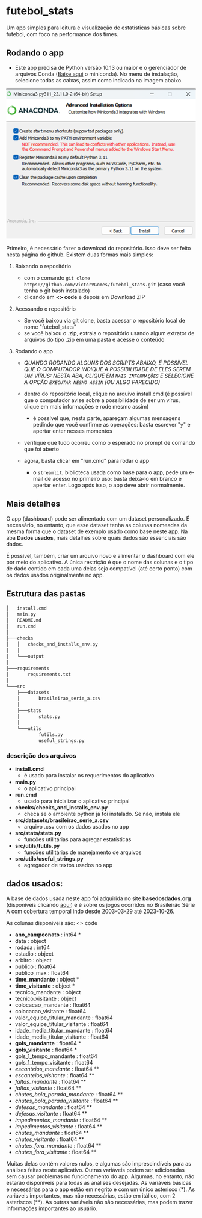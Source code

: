 # futebol_stats
Um app simples para leitura e visualização de estatísticas básicas sobre futebol, com foco na performance dos times.

## Rodando o app

* Este app precisa de Python versão 10.13 ou maior e o gerenciador de arquivos Conda ([Baixe aqui](https://repo.anaconda.com/miniconda/Miniconda3-latest-Windows-x86_64.exe) o miniconda). No menu de instalação, selecione todas as caixas, assim como indicado na imagem abaixo.

![Exemplo - miniconda](images/miniconda_example.png)

Primeiro, é necessário fazer o download do repositório. Isso deve ser feito nesta página do github. Existem duas formas mais simples:

1. Baixando o repositório
    - com o comando `git clone https://github.com/VictorVGomes/futebol_stats.git` (caso você tenha o git bash instalado)
    - clicando em **<> code** e depois em Download ZIP

2. Acessando o repositório
    - Se você baixou via git clone, basta acessar o repositório local de nome "futebol_stats"
    - se você baixou o .zip, extraia o repositório usando algum extrator de arquivos do tipo .zip em uma pasta e acesse o conteúdo

3. Rodando o app
    - *QUANDO RODANDO ALGUNS DOS SCRIPTS ABAIXO, É POSSÍVEL QUE O COMPUTADOR INDIQUE A POSSIBILIDADE DE ELES SEREM UM VÍRUS: NESTA ABA, CLIQUE EM `MAIS INFORMAÇÕES` E SELECIONE A OPÇÃO `EXECUTAR MESMO ASSIM` (OU ALGO PARECIDO)*
    - dentro do repositório local, clique no arquivo install.cmd (é possível que o computador avise sobre a possibilidade de ser um vírus, clique em mais informações e rode mesmo assim)
        - é possível que, nesta parte, apareçam algumas mensagens pedindo que você confirme as operações: basta escrever "y" e apertar enter nesses momentos

    - verifique que tudo ocorreu como o esperado no prompt de comando que foi aberto
    - agora, basta clicar em "run.cmd" para rodar o app
        - o ```streamlit```, biblioteca usada como base para o app, pede um e-mail de acesso no primeiro uso: basta deixá-lo em branco e apertar enter. Logo após isso, o app deve abrir normalmente. 

## Mais detalhes

O app (dashboard) pode ser alimentado com um dataset personalizado. É necessário, no entanto, que esse dataset tenha as colunas nomeadas da mesma forma que o dataset de exemplo usado como base neste app. Na aba **Dados usados**, mais detalhes sobre quais dados são essenciais são dados.

É possível, também, criar um arquivo novo e alimentar o dashboard com ele por meio do aplicativo. A única restrição é que o nome das colunas e o tipo de dado contido em cada uma delas seja compatível (até certo ponto) com os dados usados originalmente no app.

## Estrutura das pastas

```
│   install.cmd
│   main.py
│   README.md
│   run.cmd
│
├───checks
│   │   checks_and_installs_env.py
│   │
│   └───output
│
├───requirements
│       requirements.txt
│
└───src
    ├───datasets
    │       brasileirao_serie_a.csv
    │
    ├───stats
    │       stats.py
    │
    └───utils
            futils.py
            useful_strings.py
```

### descrição dos arquivos

- **install.cmd**
    - é usado para instalar os requerimentos do aplicativo
- **main.py**
    - o aplicativo principal
- **run.cmd**
    - usado para inicializar o aplicativo principal
- **checks/checks_and_installs_env.py**
    - checa se o ambiente python já foi instalado. Se não, instala ele
- **src/datasets/brasileirao_serie_a.csv**
    - arquivo .csv com os dados usados no app
- **src/stats/stats.py**
    - funções utilitárias para agregar estatísticas
- **src/utils/futils.py**
    - funções utilitárias de manejamento de arquivos
- **src/utils/useful_strings.py**
    - agregador de textos usados no app

## dados usados:

A base de dados usada neste app foi adquirida no site **basedosdados.org** (disponíveis clicando [aqui](https://basedosdados.org/dataset/c861330e-bca2-474d-9073-bc70744a1b23?table=18835b0d-233e-4857-b454-1fa34a81b4fa)) e é sobre os jogos ocorridos no Brasileirão Série A com cobertura temporal indo desde 2003-03-29 até 2023-10-26.

As colunas disponíveis são:
<> code
- **ano_campeonato** : int64 *
- data : object
- rodada : int64
- estadio : object
- arbitro : object
- publico : float64
- publico_max : float64
- **time_mandante** : object *
- **time_visitante** : object *
- tecnico_mandante : object
- tecnico_visitante : object
- colocacao_mandante : float64
- colocacao_visitante : float64
- valor_equipe_titular_mandante : float64
- valor_equipe_titular_visitante : float64
- idade_media_titular_mandante : float64
- idade_media_titular_visitante : float64
- **gols_mandante** : float64 *
- **gols_visitante** : float64 *
- gols_1_tempo_mandante : float64
- gols_1_tempo_visitante : float64
- *escanteios_mandante* : float64 **
- *escanteios_visitante* : float64 **
- *faltas_mandante* : float64 **
- *faltas_visitante* : float64 **
- *chutes_bola_parada_mandante* : float64 **
- *chutes_bola_parada_visitante* : float64 **
- *defesas_mandante* : float64 **
- *defesas_visitante* : float64 **
- *impedimentos_mandante* : float64 **
- *impedimentos_visitante* : float64 **
- *chutes_mandante* : float64 **
- *chutes_visitante* : float64 **
- *chutes_fora_mandante* : float64 **
- *chutes_fora_visitante* : float64 **

Muitas delas contém valores nulos, e algumas são imprescindíveis para as análises feitas neste aplicativo. Outras variáveis podem ser adicionadas sem causar problemas no funcionamento do app. Algumas, no entanto, não estarão disponíveis para todas as análises desejadas. As variáveis básicas e necessárias para o app estão em negrito e com um único asterisco (*). As variáveis importantes, mas não necessárias, estão em itálico, com 2 asteriscos (**). As outras variáveis não são necessárias, mas podem trazer informações importantes ao usuário.
